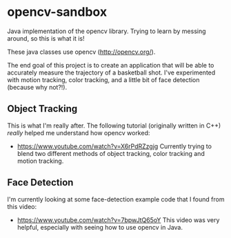 # opencv-sandbox
Java implementation of the opencv library.  Trying to learn by messing around, so this is what it is!

These java classes use opencv (http://opencv.org/).

The end goal of this project is to create an application that will be able to accurately measure the trajectory of a basketball shot.  I've experimented with motion tracking, color tracking, and a little bit of face detection (because why not?!).

## Object Tracking
This is what I'm really after.  The following tutorial (originally written in C++) *really* helped me understand how opencv worked:
* https://www.youtube.com/watch?v=X6rPdRZzgjg
Currently trying to blend two different methods of object tracking, color tracking and motion tracking.

## Face Detection
I'm currently looking at some face-detection example code that I found from this video:
* https://www.youtube.com/watch?v=7bpwJtQ65oY
This video was very helpful, especially with seeing how to use opencv in Java.
